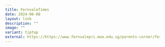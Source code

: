 ```yaml
---
title: FernvaleTimes
date: 2024-06-08
layout: link
description: ""
image: ""
variant: tiptap
external: https://https://www.fernvalepri.moe.edu.sg/parents-corner/fernvale-times-2024/
---
```

